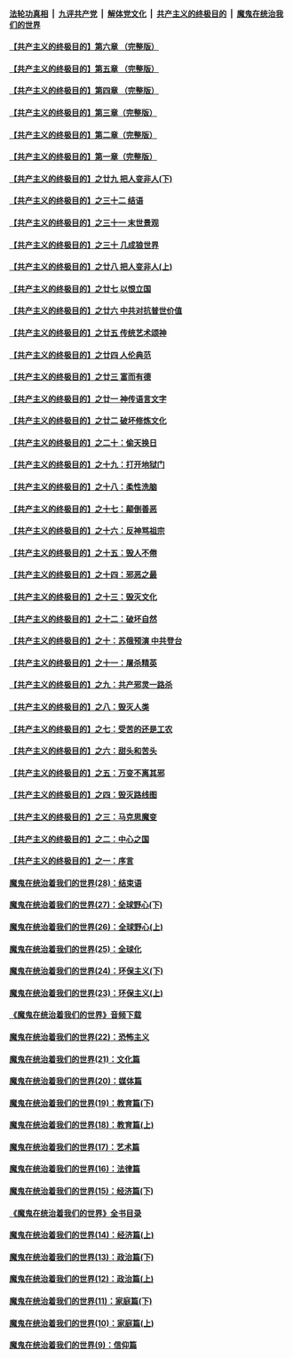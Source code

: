

####  [法轮功真相](../../../../basic/blob/master/README.md?t=04270131) &nbsp;|&nbsp; [九评共产党](../../../../9ping.md/blob/master/README.md?t=04270131) &nbsp;|&nbsp; [解体党文化](../../../../jtdwh.md/blob/master/README.md?t=04270131)  &nbsp;|&nbsp; [共产主义的终极目的](../../../../gczydzjmd.md/blob/master/README.md?t=04270131) &nbsp;|&nbsp; [魔鬼在统治我们的世界](../../../../mgztzwmdsj.md/blob/master/README.md?t=04270131) 

#### [【共产主义的终极目的】第六章 （完整版）](../pages/nsc422/n11428913.md?t=04270131) 

#### [【共产主义的终极目的】第五章 （完整版）](../pages/nsc422/n11428912.md?t=04270131) 

#### [【共产主义的终极目的】第四章 （完整版）](../pages/nsc422/n11428907.md?t=04270131) 

#### [【共产主义的终极目的】第三章（完整版）](../pages/nsc422/n11428848.md?t=04270131) 

#### [【共产主义的终极目的】第二章（完整版）](../pages/nsc422/n11428831.md?t=04270131) 

#### [【共产主义的终极目的】第一章（完整版）](../pages/nsc422/n11417651.md?t=04270131) 

#### [【共产主义的终极目的】之廿九 把人变非人(下)](../pages/nsc422/n11344140.md?t=04270131) 

#### [【共产主义的终极目的】之三十二 结语](../pages/nsc422/n11360535.md?t=04270131) 

#### [【共产主义的终极目的】之三十一 末世景观](../pages/nsc422/n11351129.md?t=04270131) 

#### [【共产主义的终极目的】之三十 几成狼世界](../pages/nsc422/n11348280.md?t=04270131) 

#### [【共产主义的终极目的】之廿八 把人变非人(上)](../pages/nsc422/n11340492.md?t=04270131) 

#### [【共产主义的终极目的】之廿七 以恨立国](../pages/nsc422/n11336944.md?t=04270131) 

#### [【共产主义的终极目的】之廿六 中共对抗普世价值](../pages/nsc422/n11324785.md?t=04270131) 

#### [【共产主义的终极目的】之廿五 传统艺术颂神](../pages/nsc422/n11296396.md?t=04270131) 

#### [【共产主义的终极目的】之廿四 人伦典范](../pages/nsc422/n11296397.md?t=04270131) 

#### [【共产主义的终极目的】之廿三 富而有德](../pages/nsc422/n11283598.md?t=04270131) 

#### [【共产主义的终极目的】之廿一 神传语言文字](../pages/nsc422/n11263265.md?t=04270131) 

#### [【共产主义的终极目的】之廿二 破坏修炼文化](../pages/nsc422/n11245728.md?t=04270131) 

#### [【共产主义的终极目的】之二十：偷天换日](../pages/nsc422/n11238846.md?t=04270131) 

#### [【共产主义的终极目的】之十九：打开地狱门](../pages/nsc422/n11206376.md?t=04270131) 

#### [【共产主义的终极目的】之十八：柔性洗脑](../pages/nsc422/n11199994.md?t=04270131) 

#### [【共产主义的终极目的】之十七：颠倒善恶](../pages/nsc422/n11179782.md?t=04270131) 

#### [【共产主义的终极目的】之十六：反神骂祖宗](../pages/nsc422/n11166798.md?t=04270131) 

#### [【共产主义的终极目的】之十五：毁人不倦](../pages/nsc422/n11166792.md?t=04270131) 

#### [【共产主义的终极目的】之十四：邪恶之最](../pages/nsc422/n11150249.md?t=04270131) 

#### [【共产主义的终极目的】之十三：毁灭文化](../pages/nsc422/n11135227.md?t=04270131) 

#### [【共产主义的终极目的】之十二：破坏自然](../pages/nsc422/n11135214.md?t=04270131) 

#### [【共产主义的终极目的】之十：苏俄预演 中共登台](../pages/nsc422/n11118424.md?t=04270131) 

#### [【共产主义的终极目的】之十一：屠杀精英](../pages/nsc422/n11118442.md?t=04270131) 

#### [【共产主义的终极目的】之九：共产邪灵一路杀](../pages/nsc422/n11114139.md?t=04270131) 

#### [【共产主义的终极目的】之八：毁灭人类](../pages/nsc422/n11108503.md?t=04270131) 

#### [【共产主义的终极目的】之七：受苦的还是工农](../pages/nsc422/n11101809.md?t=04270131) 

#### [【共产主义的终极目的】之六：甜头和苦头](../pages/nsc422/n11096971.md?t=04270131) 

#### [【共产主义的终极目的】之五：万变不离其邪](../pages/nsc422/n11091285.md?t=04270131) 

#### [【共产主义的终极目的】之四：毁灭路线图](../pages/nsc422/n11086284.md?t=04270131) 

#### [【共产主义的终极目的】之三：马克思魔变](../pages/nsc422/n11061941.md?t=04270131) 

#### [【共产主义的终极目的】之二：中心之国](../pages/nsc422/n11047728.md?t=04270131) 

#### [【共产主义的终极目的】之一：序言](../pages/nsc422/n11086077.md?t=04270131) 

#### [魔鬼在统治着我们的世界(28)：结束语](../pages/nsc422/n10936246.md?t=04270131) 

#### [魔鬼在统治着我们的世界(27)：全球野心(下)](../pages/nsc422/n10928319.md?t=04270131) 

#### [魔鬼在统治着我们的世界(26)：全球野心(上)](../pages/nsc422/n10900318.md?t=04270131) 

#### [魔鬼在统治着我们的世界(25)：全球化](../pages/nsc422/n10788205.md?t=04270131) 

#### [魔鬼在统治着我们的世界(24)：环保主义(下)](../pages/nsc422/n10695307.md?t=04270131) 

#### [魔鬼在统治着我们的世界(23)：环保主义(上)](../pages/nsc422/n10688613.md?t=04270131) 

#### [《魔鬼在统治着我们的世界》音频下载](../pages/nsc422/n10635553.md?t=04270131) 

#### [魔鬼在统治着我们的世界(22)：恐怖主义](../pages/nsc422/n10614727.md?t=04270131) 

#### [魔鬼在统治着我们的世界(21)：文化篇](../pages/nsc422/n10597706.md?t=04270131) 

#### [魔鬼在统治着我们的世界(20)：媒体篇](../pages/nsc422/n10586579.md?t=04270131) 

#### [魔鬼在统治着我们的世界(19)：教育篇(下)](../pages/nsc422/n10564808.md?t=04270131) 

#### [魔鬼在统治着我们的世界(18)：教育篇(上)](../pages/nsc422/n10526970.md?t=04270131) 

#### [魔鬼在统治着我们的世界(17)：艺术篇](../pages/nsc422/n10499093.md?t=04270131) 

#### [魔鬼在统治着我们的世界(16)：法律篇](../pages/nsc422/n10485969.md?t=04270131) 

#### [魔鬼在统治着我们的世界(15)：经济篇(下)](../pages/nsc422/n10469975.md?t=04270131) 

#### [《魔鬼在统治着我们的世界》全书目录](../pages/nsc422/n10464261.md?t=04270131) 

#### [魔鬼在统治着我们的世界(14)：经济篇(上)](../pages/nsc422/n10457370.md?t=04270131) 

#### [魔鬼在统治着我们的世界(13)：政治篇(下)](../pages/nsc422/n10448270.md?t=04270131) 

#### [魔鬼在统治着我们的世界(12)：政治篇(上)](../pages/nsc422/n10444576.md?t=04270131) 

#### [魔鬼在统治着我们的世界(11)：家庭篇(下)](../pages/nsc422/n10440961.md?t=04270131) 

#### [魔鬼在统治着我们的世界(10)：家庭篇(上)](../pages/nsc422/n10435448.md?t=04270131) 

#### [魔鬼在统治着我们的世界(9)：信仰篇](../pages/nsc422/n10432159.md?t=04270131) 

